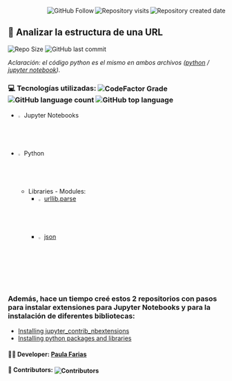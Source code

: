 <!--Create Badges on https://pufler.dev/git-badges/ and https://shields.io/category/social-->

<img alt="Repository created date" align="right" src="https://badges.pufler.dev/created/pauladanielafarias/get_url_structure?style=social&color=black&logo=github"> <img alt="Repository visits" align="right" src="https://badges.pufler.dev/visits/pauladanielafarias/get_url_structure?style=social&color=purple&logo=github"> <a src="https://github.com/pauladanielafarias/?tab=follow"><img alt="GitHub Follow" align="right" src="https://img.shields.io/github/followers/pauladanielafarias?label=Follow&style=social"></a> 
<br>


## :link: Analizar la estructura de una URL
 
<img alt="Repo Size" src="https://img.shields.io/github/repo-size/pauladanielafarias/get_url_structure?style=flat&logo=github">  <img alt="GitHub last commit" src="https://img.shields.io/github/last-commit/pauladanielafarias/get_url_structure">


_Aclaración: el código python es el mismo en ambos archivos ([python](main.py) / [jupyter notebook](getUrlStructure.ipynb))._


### :computer: Tecnologías utilizadas: <img align="center" alt="CodeFactor Grade" src="https://img.shields.io/codefactor/grade/github/pauladanielafarias/get_url_structure/master?&logo=codefactor&logoColor=green"> <img align="center" alt="GitHub language count" src="https://img.shields.io/github/languages/count/pauladanielafarias/get_url_structure">  <img alt="GitHub top language" align="center" src="https://img.shields.io/github/languages/top/pauladanielafarias/get_url_structure">

- <img width="2%" src="https://www.vectorlogo.zone/logos/jupyter/jupyter-icon.svg"> Jupyter Notebooks
- <img width="2%" src="https://www.vectorlogo.zone/logos/python/python-vertical.svg"> Python
  - Libraries - Modules:
    - <img width="2%" src="https://www.vectorlogo.zone/logos/python/python-icon.svg"> [urllib.parse](https://docs.python.org/3/library/urllib.parse.html)
    - <img width="2%" src="https://www.vectorlogo.zone/logos/python/python-icon.svg"> [json](https://www.w3schools.com/python/python_json.asp)
 
 <br>

### Además, hace un tiempo creé estos 2 repositorios con pasos para instalar extensiones para Jupyter Notebooks y para la instalación de diferentes bibliotecas:
- [Installing jupyter_contrib_nbextensions](https://github.com/pauladanielafarias/jupyter_contrib_nbextensions)
- [Installing python packages and libraries](https://github.com/pauladanielafarias/python_libraries/)


#### :woman_technologist: **Developer:** [Paula Farias](https://linkedin.com/in/paulafarias)

#### :busts_in_silhouette: Contributors: <img alt="Contributors" align="center" src="https://badges.pufler.dev/contributors/pauladanielafarias/get_url_structure?size=50&padding=5&bots=true">

